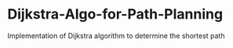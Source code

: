 # Dijkstra-Algo-for-Path-Planning
Implementation of Dijkstra algorithm to determine the shortest path 
